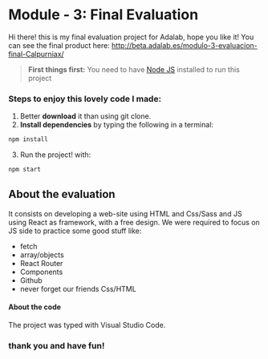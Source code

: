 # Module - 3: Final Evaluation

Hi there! this is my final evaluation project for Adalab, hope you like it!
You can see the final product here: http://beta.adalab.es/modulo-3-evaluacion-final-Calpurniax/

> **First things first:** You need to have [Node JS](https://nodejs.org/) installed to run this project

### Steps to enjoy this lovely code I made:

1. Better **download** it than using git clone.
2. **Install dependencies** by typing the following in a terminal:

```bash
npm install
```

3. Run the project! with:

```bash
npm start
```

## About the evaluation

It consists on developing a web-site using HTML and Css/Sass and JS using React as framework, with a free design. We were required to focus on JS side to practice some good stuff like:

- fetch
- array/objects
- React Router
- Components
- Github
- never forget our friends Css/HTML

#### About the code

The project was typed with Visual Studio Code.

### thank you and have fun!
